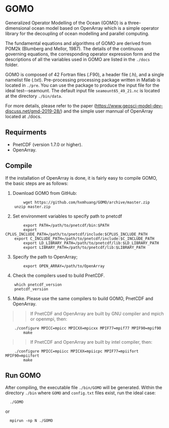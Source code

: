 # GOMO
Generalized Operator Modelling of the Ocean (GOMO) is a three-dimensional ocean model based on OpenArray which is a simple operator library for the decoupling of ocean modelling and parallel computing.

The fundamental equations and algorithms of GOMO are derived from POM2k (Blumberg and Mellor, 1987). The details of the continuous governing equations, the corresponding operator expression form and the descriptions of all the variables used in GOMO are listed in the `./docs` folder.

GOMO is composed of 42 Fortran files (.F90), a header file (.h), and a single namelist file (.txt). Pre-processing processing package written in Matlab is located in `./pre`. You can use the package to produce the input file for the ideal test--seamount. The default input file `seamount65_49_21.nc` is located at the directory `./bin/data`. 

For more details, please refer to the paper (https://www.geosci-model-dev-discuss.net/gmd-2019-28/) and the simple user mannual of OpenArray located at ./docs.

## Requirments
* PnetCDF (version 1.7.0 or higher).  
* OpenArray.  

## Compile 
If the installation of OpenArray is done, it is fairly easy to compile GOMO, the basic steps are as follows:

  1) Download GOMO from GitHub:  

```shell
        wget https://github.com/hxmhuang/GOMO/archive/master.zip  
	unzip master.zip
```

  2) Set environment variables to specify path to pnetcdf   

```shell
        export PATH=/path/to/pnetcdf/bin:$PATH   
        export CPLUS_INCLUDE_PATH=/path/to/pnetcdf/include:$CPLUS_INCLUDE_PATH    
	export C_INCLUDE_PATH=/path/to/pnetcdf/include:$C_INCLUDE_PATH   
        export LD_LIBRARY_PATH=/path/to/pnetcdf/lib:$LD_LIBRARY_PATH    
        export LIBRARY_PATH=/path/to/pnetcdf/lib:$LIBRARY_PATH   
```

  3) Specify the path to OpenArray;  
```shell
        export OPEN_ARRAY=/path/to/OpenArray
```

  4) Check the compilers used to build PnetCDF.

```shell
	which pnetcdf_version
	pnetcdf_version
```

  5) Make. Please use the same compilers to build GOMO, PnetCDF and OpenArray.   
> >  If PnetCDF and OpenArray are built by GNU compiler and mpich or openmpi, then:  

```shell
	./configure MPICC=mpicc MPICXX=mpicxx MPIF77=mpif77 MPIF90=mpif90
        make  
```

> >   If PnetCDF and OpenArray are built by intel compiler, then:  

```shell
	./configure MPICC=mpiicc MPICXX=mpiicpc MPIF77=mpiifort MPIF90=mpiifort
        make  
```

## Run GOMO
After compiling, the executable file `./bin/GOMO` will be generated. Within the directory `./bin` where `GOMO` and `config.txt` files exist, run the ideal case:
   
```shell
  ./GOMO   
```

or
  
```shell
  mpirun -np N ./GOMO   
```
